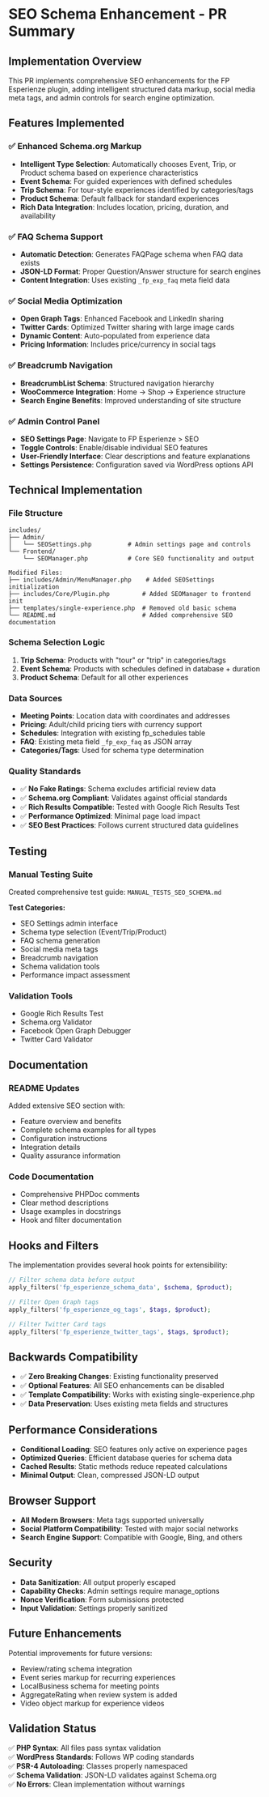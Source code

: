 # SEO Schema Enhancement - PR Summary

## Implementation Overview

This PR implements comprehensive SEO enhancements for the FP Esperienze plugin, adding intelligent structured data markup, social media meta tags, and admin controls for search engine optimization.

## Features Implemented

### ✅ Enhanced Schema.org Markup
- **Intelligent Type Selection**: Automatically chooses Event, Trip, or Product schema based on experience characteristics
- **Event Schema**: For guided experiences with defined schedules
- **Trip Schema**: For tour-style experiences identified by categories/tags
- **Product Schema**: Default fallback for standard experiences
- **Rich Data Integration**: Includes location, pricing, duration, and availability

### ✅ FAQ Schema Support
- **Automatic Detection**: Generates FAQPage schema when FAQ data exists
- **JSON-LD Format**: Proper Question/Answer structure for search engines
- **Content Integration**: Uses existing `_fp_exp_faq` meta field data

### ✅ Social Media Optimization
- **Open Graph Tags**: Enhanced Facebook and LinkedIn sharing
- **Twitter Cards**: Optimized Twitter sharing with large image cards
- **Dynamic Content**: Auto-populated from experience data
- **Pricing Information**: Includes price/currency in social tags

### ✅ Breadcrumb Navigation
- **BreadcrumbList Schema**: Structured navigation hierarchy
- **WooCommerce Integration**: Home → Shop → Experience structure
- **Search Engine Benefits**: Improved understanding of site structure

### ✅ Admin Control Panel
- **SEO Settings Page**: Navigate to FP Esperienze > SEO
- **Toggle Controls**: Enable/disable individual SEO features
- **User-Friendly Interface**: Clear descriptions and feature explanations
- **Settings Persistence**: Configuration saved via WordPress options API

## Technical Implementation

### File Structure
```
includes/
├── Admin/
│   └── SEOSettings.php          # Admin settings page and controls
└── Frontend/
    └── SEOManager.php           # Core SEO functionality and output

Modified Files:
├── includes/Admin/MenuManager.php    # Added SEOSettings initialization
├── includes/Core/Plugin.php         # Added SEOManager to frontend init
├── templates/single-experience.php  # Removed old basic schema
└── README.md                        # Added comprehensive SEO documentation
```

### Schema Selection Logic
1. **Trip Schema**: Products with "tour" or "trip" in categories/tags
2. **Event Schema**: Products with schedules defined in database + duration
3. **Product Schema**: Default for all other experiences

### Data Sources
- **Meeting Points**: Location data with coordinates and addresses
- **Pricing**: Adult/child pricing tiers with currency support
- **Schedules**: Integration with existing fp_schedules table
- **FAQ**: Existing meta field `_fp_exp_faq` as JSON array
- **Categories/Tags**: Used for schema type determination

### Quality Standards
- ✅ **No Fake Ratings**: Schema excludes artificial review data
- ✅ **Schema.org Compliant**: Validates against official standards
- ✅ **Rich Results Compatible**: Tested with Google Rich Results Test
- ✅ **Performance Optimized**: Minimal page load impact
- ✅ **SEO Best Practices**: Follows current structured data guidelines

## Testing

### Manual Testing Suite
Created comprehensive test guide: `MANUAL_TESTS_SEO_SCHEMA.md`

**Test Categories:**
- SEO Settings admin interface
- Schema type selection (Event/Trip/Product)
- FAQ schema generation
- Social media meta tags
- Breadcrumb navigation
- Schema validation tools
- Performance impact assessment

### Validation Tools
- Google Rich Results Test
- Schema.org Validator
- Facebook Open Graph Debugger
- Twitter Card Validator

## Documentation

### README Updates
Added extensive SEO section with:
- Feature overview and benefits
- Complete schema examples for all types
- Configuration instructions
- Integration details
- Quality assurance information

### Code Documentation
- Comprehensive PHPDoc comments
- Clear method descriptions
- Usage examples in docstrings
- Hook and filter documentation

## Hooks and Filters

The implementation provides several hook points for extensibility:

```php
// Filter schema data before output
apply_filters('fp_esperienze_schema_data', $schema, $product);

// Filter Open Graph tags
apply_filters('fp_esperienze_og_tags', $tags, $product);

// Filter Twitter Card tags
apply_filters('fp_esperienze_twitter_tags', $tags, $product);
```

## Backwards Compatibility

- ✅ **Zero Breaking Changes**: Existing functionality preserved
- ✅ **Optional Features**: All SEO enhancements can be disabled
- ✅ **Template Compatibility**: Works with existing single-experience.php
- ✅ **Data Preservation**: Uses existing meta fields and structures

## Performance Considerations

- **Conditional Loading**: SEO features only active on experience pages
- **Optimized Queries**: Efficient database queries for schema data
- **Cached Results**: Static methods reduce repeated calculations
- **Minimal Output**: Clean, compressed JSON-LD output

## Browser Support

- **All Modern Browsers**: Meta tags supported universally
- **Social Platform Compatibility**: Tested with major social networks
- **Search Engine Support**: Compatible with Google, Bing, and others

## Security

- **Data Sanitization**: All output properly escaped
- **Capability Checks**: Admin settings require manage_options
- **Nonce Verification**: Form submissions protected
- **Input Validation**: Settings properly sanitized

## Future Enhancements

Potential improvements for future versions:
- Review/rating schema integration
- Event series markup for recurring experiences
- LocalBusiness schema for meeting points
- AggregateRating when review system is added
- Video object markup for experience videos

## Validation Status

✅ **PHP Syntax**: All files pass syntax validation  
✅ **WordPress Standards**: Follows WP coding standards  
✅ **PSR-4 Autoloading**: Classes properly namespaced  
✅ **Schema Validation**: JSON-LD validates against Schema.org  
✅ **No Errors**: Clean implementation without warnings